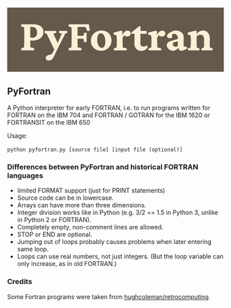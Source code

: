 ![logo](logo.png "PyFortran logo")

## PyFortran

A Python interpreter for early FORTRAN, i.e. to run programs written for FORTRAN on the IBM 704 and FORTRAN / GOTRAN for the IBM 1620 or FORTRANSIT on the IBM 650

Usage:

  `python pyfortran.py [source file] [input file (optional)]`

### Differences between PyFortran and historical FORTRAN languages

* limited FORMAT support (just for PRINT statements)
* Source code can be in lowercase.
* Arrays can have more than three dimensions.
* Integer division works like in Python (e.g. 3/2 == 1.5 in Python 3, unlike in Python 2 or FORTRAN).
* Completely empty, non-comment lines are allowed.
* STOP or END are optional.
* Jumping out of loops probably causes problems when later entering same loop.
* Loops can use real numbers, not just integers. (But the loop variable can only increase, as in old FORTRAN.)

### Credits

Some Fortran programs were taken from [hughcoleman/retrocomputing](https://github.com/hughcoleman/retrocomputing).


